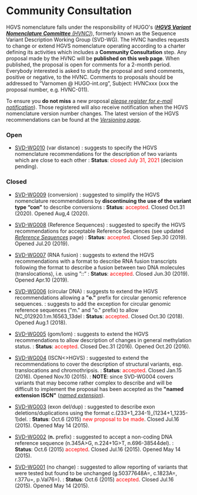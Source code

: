 # Community Consultation

HGVS nomenclature falls under the responsibility of HUGO's ([_**HGVS Variant Nomenclature Committee** (HVNC)_](/HVNC/)), formerly known as the Sequence Variant Description Working Group (SVD-WG). The HVNC handles requests to change or extend HGVS nomenclature operating according to a charter defining its activities which includes a **Community Consultation** step. Any proposal made by the HVNC will be **published on this web page**. When published, the proposal is open for comments for a 2-month period. Everybody interested is asked to study the proposal and send comments, positive or negative, to the HVNC. Comments to proposals should be addressed to “Varnomen @ HUGO-int.org”, Subject: HVNCxxx (xxx the proposal number, e.g. HVNC-011).

To ensure you **do not miss** a new proposal [_please register for e-mail notification_](/background/basics/)). Those registered will also receive notification when the HGVS nomenclature version number changes. The latest version of the HGVS recommendations can be found at the [_Versioning page_](/versioning/).

### Open

*   [SVD-WG010]({{site.baseurl}}/background/consultation/SVD-WG010/) (var distance)
    :   suggests to specify the HGVS nomenclature recommendations for the description of two variants which are close to each other
    :   **Status**: <font color="red">closed July 31, 2021</font> (decision pending).

### Closed

*   [SVD-WG009]({{site.baseurl}}/background/consultation/SVD-WG009/) (conversion)
    :   suggested to simplify the HGVS nomenclature recommendations by **discontinuing the use of the variant type “con”** to describe conversions
    :   **Status**: <font color="red">accepted</font>. Closed Oct.31 (2020). Opened Aug,4 (2020).

*   [SVD-WG008]({{site.baseurl}}/background/consultation/SVD-WG008/) (Reference Sequences)
    :   suggested to specify the HGVS recommendations for acceptable Reference Sequences (see updated [_Reference Sequences_](/background/refseq/) page)
    :   **Status**: <font color="red">accepted</font>. Closed Sep.30 (2019). Opened Jul.20 (2019).

*   [SVD-WG007]({{site.baseurl}}/background/consultation/SVD-WG007/) (RNA fusion)
    :   suggests to extend the HGVS recommendations with a format to describe RNA fusion transcripts following the format to describe a fusion between two DNA molecules (translocations), i.e. using ”::”
    :   **Status**: <font color="red">accepted</font>. Closed Jun.30 (2019). Opened Apr.10 (2019).

*   [SVD-WG006]({{site.baseurl}}/background/consultation/SVD-WG006/) (circular DNA)
    :   suggests to extend the HGVS recommendations allowing a **"o."** prefix for circular genomic reference sequences.
    :   suggests to add the exception for circular genomic reference sequences ("m." and "o." prefix) to allow NC_012920.1:m.16563_13del
    :   **Status**: <font color="red">accepted</font>. Closed Oct.30 (2018). Opened Aug.1 (2018).

*   [SVD-WG005]({{site.baseurl}}/background/consultation/SVD-WG005/) (gom/lom)
    :   suggests to extend the HGVS recommendations to allow description of changes in general methylation status.
    :   **Status**: <font color="red">accepted</font>. Closed Dec.31 (2016). Opened Oct.20 (2016).

*   [SVD-WG004]({{site.baseurl}}/background/consultation/SVD-WG004/) (ISCN<>HGVS)
    :   suggested to extend the recommendations to cover the description of structural variants, esp. translocations and chromothripsis.
    :   **Status**: <font color="red">accepted</font>. Closed Jan.15 (2016). Opened Nov.10 (2015).
    :   **NOTE**: since SVD-WG004 covers variants that may become rather complex to describe and will be difficult to implement the proposal has been accepted as the **"named extension ISCN"** ([_named extension_](/versioning/)).

*   [SVD-WG003]({{site.baseurl}}/background/consultation/SVD-WG003/) (exon del/dup)
    :   suggested to describe exon deletions/duplications using the format c.(233+1\_234-1)_(1234+1\_1235-1)del.
    :   **Status**: Oct.6 (2015) <font color="red">new proposal to be made</font>. Closed Jul.16 (2015). Opened May 14 (2015).
    
*   [SVD-WG002]({{site.baseurl}}/background/consultation/SVD-WG002/) (**n.** prefix)
    :   suggested to accept a non-coding DNA reference sequence (n.345A>G, n.224+1G>T, n.696-38544del).
    :   **Status**: Oct.6 (2015) <font color="red">accepted</font>. Closed Jul.16 (2015). Opened May 14 (2015).
        
*   [SVD-WG001]({{site.baseurl}}/background/consultation/SVD-WG001/) (no change)
    :   suggested to allow reporting of variants that were tested but found to be unchanged (g.50377648A=, c.1823A=, r.377u=, p.Val76=). 
    :   **Status**: Oct.6 (2015) <font color="red">accepted</font>. Closed Jul.16 (2015). Opened May 14 (2015).
